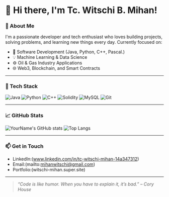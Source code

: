 # 👋 Hi there, I'm Tc. Witschi B. Mihan!

### 🚀 About Me
I'm a passionate developer and tech enthusiast who loves building projects, solving problems, and learning new things every day. Currently focused on:

- 🔧 Software Development (Java, Python, C++, Pascal.)
- 💡 Machine Learning & Data Science
- ⚙️ Oil & Gas Industry Applications
- 🌐 Web3, Blockchain, and Smart Contracts

---

### 🧰 Tech Stack

![Java](https://img.shields.io/badge/Java-ED8B00?style=for-the-badge&logo=java&logoColor=white)
![Python](https://img.shields.io/badge/Python-3776AB?style=for-the-badge&logo=python&logoColor=white)
![C++](https://img.shields.io/badge/C++-00599C?style=for-the-badge&logo=c%2B%2B&logoColor=white)
![Solidity](https://img.shields.io/badge/Solidity-363636?style=for-the-badge&logo=solidity&logoColor=white)
![MySQL](https://img.shields.io/badge/MySQL-00758F?style=for-the-badge&logo=mysql&logoColor=white)
![Git](https://img.shields.io/badge/Git-F05032?style=for-the-badge&logo=git&logoColor=white)

---

### 📈 GitHub Stats

![YourName's GitHub stats](https://github-readme-stats.vercel.app/api?username=yourusername&show_icons=true&theme=github_dark)
![Top Langs](https://github-readme-stats.vercel.app/api/top-langs/?username=yourusername&layout=compact&theme=github_dark)

---

### 📫 Get in Touch

- LinkedIn:(www.linkedin.com/in/tc-witschi-mihan-14a347312)
- Email:(mailto:mihanwitschi@gmail.com)
- Portfolio:(witschi-mihan.super.site)

---

> _“Code is like humor. When you have to explain it, it’s bad.” – Cory House_
